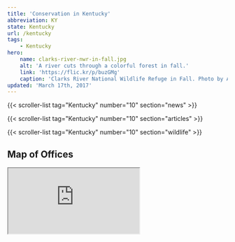 ```yaml
---
title: 'Conservation in Kentucky'
abbreviation: KY
state: Kentucky
url: /kentucky
tags:
    - Kentucky
hero:
    name: clarks-river-nwr-in-fall.jpg
    alt: 'A river cuts through a colorful forest in fall.'
    link: 'https://flic.kr/p/buzGMg'
    caption: 'Clarks River National Wildlife Refuge in Fall. Photo by Andy Eller, USFWS.'
updated: 'March 17th, 2017'
---
```


{{< scroller-list tag="Kentucky" number="10" section="news" >}}

{{< scroller-list tag="Kentucky" number="10" section="articles" >}}

{{< scroller-list tag="Kentucky" number="10" section="wildlife" >}}

## Map of Offices
<iframe src="https://usfws.github.io/southeast-mega-map/?state=KY&scroll=false" class="state-map"></iframe>

